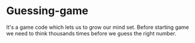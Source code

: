 # Guessing-game
It's a game code which lets us to grow our mind set. Before starting game we need to think thousands times before we guess the right number.

